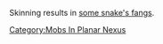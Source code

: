 Skinning results in [ some snake's
fangs](Some_Snake's_Fangs.md "wikilink").

[Category:Mobs In Planar
Nexus](Category:Mobs_In_Planar_Nexus "wikilink")
